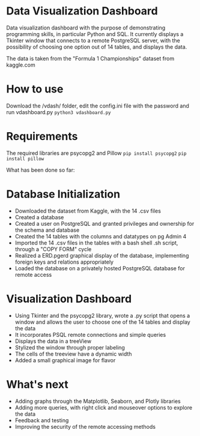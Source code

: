 # Data Visualization Dashboard

Data visualization dashboard with the purpose of demonstrating programming skills, in particular Python and SQL.
It currently displays a Tkinter window that connects to a remote PostgreSQL server, with the possibility of choosing one option out of 14 tables, and displays the data.

The data is taken from the "Formula 1 Championships" dataset from kaggle.com

# How to use
Download the /vdash/ folder, edit the config.ini file with the password and run vdashboard.py
`python3 vdashboard.py`

# Requirements
The required libraries are psycopg2 and Pillow
`pip install psycopg2`
`pip install pillow`

What has been done so far:
# Database Initialization
- Downloaded the dataset from Kaggle, with the 14 .csv files
- Created a database
- Created a user on PostgreSQL and granted privileges and ownership for the schema and database
- Created the 14 tables with the columns and datatypes on pg Admin 4
- Imported the 14 .csv files in the tables with a bash shell .sh script, through a "COPY FORM" cycle
- Realized a ERD.pgerd graphical display of the database, implementing foreign keys and relations appropriately
- Loaded the database on a privately hosted PostgreSQL database for remote access

# Visualization Dashboard
- Using Tkinter and the psycopg2 library, wrote a .py script that opens a window and allows the user to choose one of the 14 tables and display the data
- It incorporates PSQL remote connections and simple queries
- Displays the data in a treeView
- Stylized the window through proper labeling
- The cells of the treeview have a dynamic width
- Added a small graphical image for flavor

# What's next
- Adding graphs through the Matplotlib, Seaborn, and Plotly libraries
- Adding more queries, with right click and mouseover options to explore the data
- Feedback and testing
- Improving the security of the remote accessing methods
